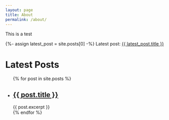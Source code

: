 ```yaml
---
layout: page
title: About
permalink: /about/
---
```


This is a test<br>

{%- assign latest_post = site.posts[0] -%}
Latest post: <a href="{{ latest_post.url }}">{{ latest_post.title }}</a>
<h1>Latest Posts</h1>

<ul>
  {% for post in site.posts %}
    <li>
      <h2><a href="{{ post.url }}">{{ post.title }}</a></h2>
      {{ post.excerpt }}
    </li>
  {% endfor %}
</ul>